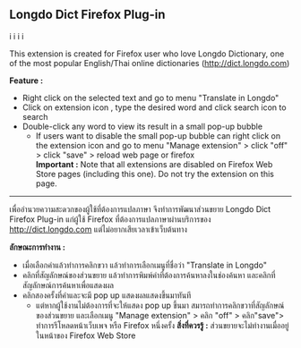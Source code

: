 Longdo Dict Firefox Plug-in
-------------
i[](screenshot/Screenshot2.png)
i[](screenshot/Screenshot3.png)
i[](screenshot/Screenshot4.png)
i[](screenshot/Screenshot1.png)

This extension is created for Firefox user who love Longdo Dictionary, one of the most popular English/Thai online dictionaries (http://dict.longdo.com)

**Feature :**

- Right click on the selected text and go to menu "Translate in Longdo"
- Click on extension icon , type the desired  word and click search icon to search
- Double-click any word to view its result in a small pop-up bubble
   - If users want to disable the small pop-up bubble can right click on the extension icon and go to menu "Manage extension"  >  click "off" > click "save" >  reload web page or firefox  
**Important :** Note that all extensions are disabled on Firefox Web Store pages (including this one). Do not try the extension on this page.


----------
เพื่ออำนวยความสะดวกของผู้ใช้ที่ต้องการแปลภาษา จึงทำการพัฒนาส่วนขยาย Longdo Dict Firefox Plug-in แก่ผู้ใช้ Firefox ที่ต้องการแปลภาษาผ่านบริการของ http://dict.longdo.com แต่ไม่อยากเสียเวลาเข้าเว็บต้นทาง

**ลักษณะการทำงาน :**

- เมื่อเลือกคำแล้วทำการคลิกขวา แล้วทำการเลือกเมนูที่ชื่อว่า "Translate in Longdo"
- คลิกที่สัญลักษณ์ของส่วนขยาย แล้วทำการพิมพ์คำที่ต้องการค้นหาลงในช่องค้นหา และคลิกที่สัญลักษณ์การค้นหาเพื่อแสดงผล
- คลิกสองครั้งที่คำและจะมี pop up แสดงผลแสดงขึ้นมาทันที
	 - แต่หากผู้ใช้งานไม่ต้องการที่จะให้แสดง pop up ขึ้นมา สมารถทำการคลิกขวาที่สัญลักษณ์ของส่วนขยาย และเลือกเมนู "Manage extension" > คลิก "off" > คลิก"save">  ทำการรีโหลดหน้าเว็บเพจ หรือ Firefox หนึ่งครั้ง
	 **สิ่งที่ควรรู้ :** ส่วนขยายจะไม่ทำงานเมื่ออยู่ในหน้าของ Firefox Web Store
